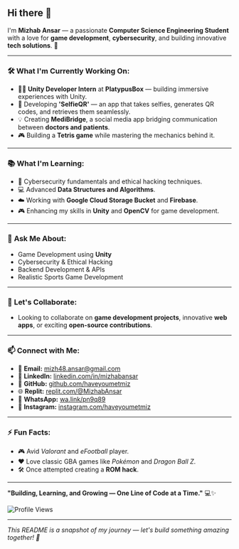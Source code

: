 ## Hi there 👋

I'm **Mizhab Ansar** — a passionate **Computer Science Engineering Student** with a love for **game development**, **cybersecurity**, and building innovative **tech solutions**. 🚀

---

### 🛠️ **What I'm Currently Working On:**
- 👨‍💻 **Unity Developer Intern** at **PlatypusBox** — building immersive experiences with Unity.
- 📱 Developing **'SelfieQR'** — an app that takes selfies, generates QR codes, and retrieves them seamlessly.
- 💡 Creating **MediBridge**, a social media app bridging communication between **doctors and patients**.
- 🎮 Building a **Tetris game** while mastering the mechanics behind it.

---

### 📚 **What I'm Learning:**
- 🔐 Cybersecurity fundamentals and ethical hacking techniques.
- 💻 Advanced **Data Structures and Algorithms**.
- ☁️ Working with **Google Cloud Storage Bucket** and **Firebase**.
- 🎮 Enhancing my skills in **Unity** and **OpenCV** for game development.

---

### 💬 **Ask Me About:**
- Game Development using **Unity**
- Cybersecurity & Ethical Hacking
- Backend Development & APIs
- Realistic Sports Game Development

---

### 🤝 **Let's Collaborate:**
- Looking to collaborate on **game development projects**, innovative **web apps**, or exciting **open-source contributions**.

---

### 📫 **Connect with Me:**
- 📧 **Email:** [mizh48.ansar@gmail.com](mailto:mizh48.ansar@gmail.com)
- 💼 **LinkedIn:** [linkedin.com/in/mizhabansar](https://www.linkedin.com/in/mizhabansar/)
- 🐙 **GitHub:** [github.com/haveyoumetmiz](https://github.com/haveyoumetmiz)
- 🌐 **Replit:** [replit.com/@MizhabAnsar](https://replit.com/@MizhabAnsar)
- 📱 **WhatsApp:** [wa.link/pn9q89](https://wa.link/pn9q89)
- 📸 **Instagram:** [instagram.com/haveyoumetmiz](https://www.instagram.com/haveyoumetmiz/)

---

### ⚡ **Fun Facts:**
- 🎮 Avid *Valorant* and *eFootball* player.
- ❤️ Love classic GBA games like *Pokémon* and *Dragon Ball Z*.
- 🛠️ Once attempted creating a **ROM hack**.

---

**"Building, Learning, and Growing — One Line of Code at a Time."** 💻✨

![Profile Views](https://komarev.com/ghpvc/?username=haveyoumetmiz&color=blue&style=flat-square)

---

_This README is a snapshot of my journey — let's build something amazing together! 🚀_
